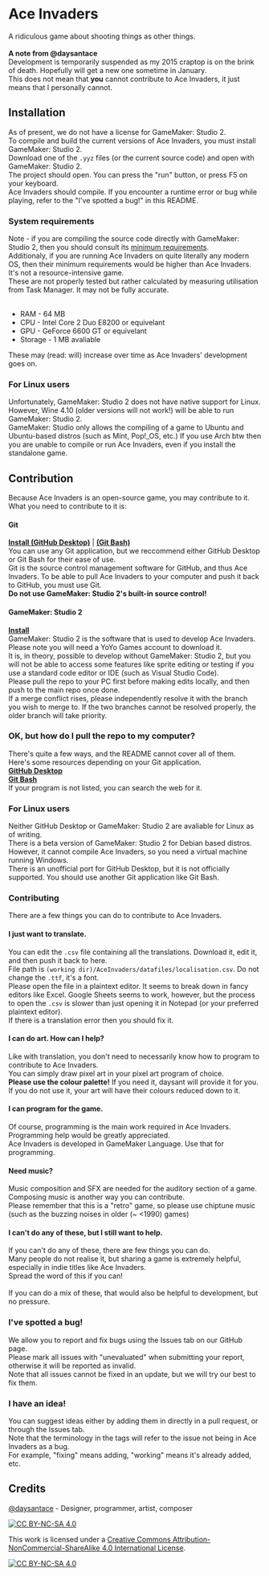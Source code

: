 # Ace Invaders
A ridiculous game about shooting things as other things.<br>
<br>
**A note from @daysantace**<br>
Development is temporarily suspended as my 2015 craptop is on the brink of death. Hopefully will get a new one sometime in January.<br>
This does not mean that __you__ cannot contribute to Ace Invaders, it just means that I personally cannot.

## Installation
As of present, we do not have a license for GameMaker: Studio 2.<br>
To compile and build the current versions of Ace Invaders, you must install GameMaker: Studio 2.<br>
Download one of the `.yyz` files (or the current source code) and open with GameMaker: Studio 2.<br>
The project should open. You can press the "run" button, or press F5 on your keyboard.<br>
Ace Invaders should compile. If you encounter a runtime error or bug while playing, refer to the "I've spotted a bug!" in this README.
### System requirements
Note - if you are compiling the source code directly with GameMaker: Studio 2, then you should consult its [minimum requirements](https://help.yoyogames.com/hc/en-us/articles/360002406417-Technical-Setup-Info#System%20Requirements).<br>
Additionaly, if you are running Ace Invaders on quite literally any modern OS, then their minimum requirements would be higher than Ace Invaders. It's not a resource-intensive game.<br>
These are not properly tested but rather calculated by measuring utilisation from Task Manager. It may not be fully accurate.<br>
<br>
* RAM - 64 MB
* CPU - Intel Core 2 Duo E8200 or equivelant
* GPU - GeForce 6600 GT or equivelant
* Storage - 1 MB avaliable

These may (read: will) increase over time as Ace Invaders' development goes on.<br>

### For Linux users
Unfortunately, GameMaker: Studio 2 does not have native support for Linux. However, Wine 4.10 (older versions will not work!) will be able to run GameMaker: Studio 2.<br>
GameMaker: Studio only allows the compiling of a game to Ubuntu and Ubuntu-based distros (such as Mint, Pop!_OS, etc.)
If you use Arch btw then you are unable to compile or run Ace Invaders, even if you install the standalone game.
## Contribution
Because Ace Invaders is an open-source game, you may contribute to it. What you need to contribute to it is:
#### Git
[**Install (GitHub Desktop)**](https://desktop.github.com/) | [**(Git Bash)**](https://git-scm.com/downloads)<br>
You can use any Git application, but we reccommend either GitHub Desktop or Git Bash for their ease of use.<br>
Git is the source control management software for GitHub, and thus Ace Invaders. To be able to pull Ace Invaders to your computer and push it back to GitHub, you must use Git.<br>
**Do not use GameMaker: Studio 2's built-in source control!**

#### GameMaker: Studio 2
[**Install**](https://accounts.yoyogames.com/downloads)<br>
GameMaker: Studio 2 is the software that is used to develop Ace Invaders.<br>
Please note you will need a YoYo Games account to download it.<br>
It is, in theory, possible to develop without GameMaker: Studio 2, but you will not be able to access some features like sprite editing or testing if you use a standard code editor or IDE (such as Visual Studio Code).
<br>
Please pull the repo to your PC first before making edits locally, and then push to the main repo once done.<br>
If a merge conflict rises, please independently resolve it with the branch you wish to merge to. If the two branches cannot be resolved properly, the older branch will take priority.<br>

### OK, but how do I pull the repo to my computer?
There's quite a few ways, and the README cannot cover all of them.<br>
Here's some resources depending on your Git application.<br>
[**GitHub Desktop**](https://docs.github.com/en/desktop/contributing-and-collaborating-using-github-desktop/adding-and-cloning-repositories/cloning-a-repository-from-github-to-github-desktop)<br>
[**Git Bash**](https://github.com/git-guides/git-clone)<br>
If your program is not listed, you can search the web for it.

### For Linux users
Neither GitHub Desktop or GameMaker: Studio 2 are avaliable for Linux as of writing.<br>
There is a beta version of GameMaker: Studio 2 for Debian based distros. However, it cannot compile Ace Invaders, so you need a virtual machine running Windows.<br>
There is an unofficial port for GitHub Desktop, but it is not officially supported. You should use another Git application like Git Bash.

### Contributing
There are a few things you can do to contribute to Ace Invaders.

#### I just want to translate.
You can edit the `.csv` file containing all the translations. Download it, edit it, and then push it back to here.<br>
File path is `(working dir)/AceInvaders/datafiles/localisation.csv`. Do not change the `.ttf`, it's a font.<br>
Please open the file in a plaintext editor. It seems to break down in fancy editors like Excel. Google Sheets seems to work, however, but the process to open the `.csv` is slower than just opening it in Notepad (or your preferred plaintext editor).<br>
If there is a translation error then you should fix it.

#### I can do art. How can I help?
Like with translation, you don't need to necessarily know how to program to contribute to Ace Invaders.<br>
You can simply draw pixel art in your pixel art program of choice.<br>
**Please use the colour palette!** If you need it, daysant will provide it for you.<br>
If you do not use it, your art will have their colours reduced down to it.

#### I can program for the game.
Of course, programming is the main work required in Ace Invaders.<br>
Programming help would be greatly appreciated.<br>
Ace Invaders is developed in GameMaker Language. Use that for programming.<br>

#### Need music?
Music composition and SFX are needed for the auditory section of a game.
Composing music is another way you can contribute.<br>
Please remember that this is a "retro" game, so please use chiptune music (such as the buzzing noises in older (~ <1990) games)

#### I can't do any of these, but I still want to help.
If you can't do any of these, there are few things you can do.<br>
Many people do not realise it, but sharing a game is extremely helpful, especially in indie titles like Ace Invaders.<br>
Spread the word of this if you can!<br>
<br>
If you can do a mix of these, that would also be helpful to development, but no pressure.

### I've spotted a bug!
We allow you to report and fix bugs using the Issues tab on our GitHub page.<br>
Please mark all issues with "unevaluated" when submitting your report, otherwise it will be reported as invalid.<br>
Note that all issues cannot be fixed in an update, but we will try our best to fix them.

### I have an idea!
You can suggest ideas either by adding them in directly in a pull request, or through the Issues tab.<br>
Note that the terminology in the tags will refer to the issue not being in Ace Invaders as a bug.<br>
For example, "fixing" means adding, "working" means it's already added, etc.<br>

## Credits
[@daysantace](https://github.com/daysantace) - Designer, programmer, artist, composer

[![CC BY-NC-SA 4.0][cc-by-nc-sa-shield]][cc-by-nc-sa]


This work is licensed under a
[Creative Commons Attribution-NonCommercial-ShareAlike 4.0 International License][cc-by-nc-sa].

[![CC BY-NC-SA 4.0][cc-by-nc-sa-image]][cc-by-nc-sa]

[cc-by-nc-sa]: http://creativecommons.org/licenses/by-nc-sa/4.0/
[cc-by-nc-sa-image]: https://licensebuttons.net/l/by-nc-sa/4.0/88x31.png
[cc-by-nc-sa-shield]: https://img.shields.io/badge/License-CC%20BY--NC--SA%204.0-lightgrey.svg
